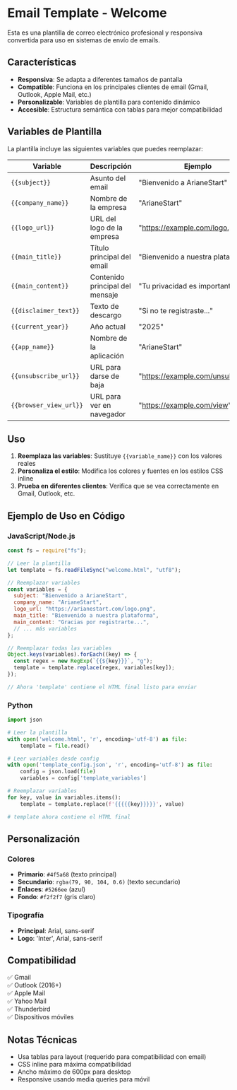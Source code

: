 # Email Template - Welcome

Esta es una plantilla de correo electrónico profesional y responsiva convertida para uso en sistemas de envío de emails.

## Características

- **Responsiva**: Se adapta a diferentes tamaños de pantalla
- **Compatible**: Funciona en los principales clientes de email (Gmail, Outlook, Apple Mail, etc.)
- **Personalizable**: Variables de plantilla para contenido dinámico
- **Accesible**: Estructura semántica con tablas para mejor compatibilidad

## Variables de Plantilla

La plantilla incluye las siguientes variables que puedes reemplazar:

| Variable               | Descripción                     | Ejemplo                           |
| ---------------------- | ------------------------------- | --------------------------------- |
| `{{subject}}`          | Asunto del email                | "Bienvenido a ArianeStart"        |
| `{{company_name}}`     | Nombre de la empresa            | "ArianeStart"                     |
| `{{logo_url}}`         | URL del logo de la empresa      | "https://example.com/logo.png"    |
| `{{main_title}}`       | Título principal del email      | "Bienvenido a nuestra plataforma" |
| `{{main_content}}`     | Contenido principal del mensaje | "Tu privacidad es importante..."  |
| `{{disclaimer_text}}`  | Texto de descargo               | "Si no te registraste..."         |
| `{{current_year}}`     | Año actual                      | "2025"                            |
| `{{app_name}}`         | Nombre de la aplicación         | "ArianeStart"                     |
| `{{unsubscribe_url}}`  | URL para darse de baja          | "https://example.com/unsubscribe" |
| `{{browser_view_url}}` | URL para ver en navegador       | "https://example.com/view"        |

## Uso

1. **Reemplaza las variables**: Sustituye `{{variable_name}}` con los valores reales
2. **Personaliza el estilo**: Modifica los colores y fuentes en los estilos CSS inline
3. **Prueba en diferentes clientes**: Verifica que se vea correctamente en Gmail, Outlook, etc.

## Ejemplo de Uso en Código

### JavaScript/Node.js

```javascript
const fs = require("fs");

// Leer la plantilla
let template = fs.readFileSync("welcome.html", "utf8");

// Reemplazar variables
const variables = {
  subject: "Bienvenido a ArianeStart",
  company_name: "ArianeStart",
  logo_url: "https://arianestart.com/logo.png",
  main_title: "Bienvenido a nuestra plataforma",
  main_content: "Gracias por registrarte...",
  // ... más variables
};

// Reemplazar todas las variables
Object.keys(variables).forEach((key) => {
  const regex = new RegExp(`{{${key}}}`, "g");
  template = template.replace(regex, variables[key]);
});

// Ahora 'template' contiene el HTML final listo para enviar
```

### Python

```python
import json

# Leer la plantilla
with open('welcome.html', 'r', encoding='utf-8') as file:
    template = file.read()

# Leer variables desde config
with open('template_config.json', 'r', encoding='utf-8') as file:
    config = json.load(file)
    variables = config['template_variables']

# Reemplazar variables
for key, value in variables.items():
    template = template.replace(f'{{{{{key}}}}}', value)

# template ahora contiene el HTML final
```

## Personalización

### Colores

- **Primario**: `#4f5a68` (texto principal)
- **Secundario**: `rgba(79, 90, 104, 0.6)` (texto secundario)
- **Enlaces**: `#5266ee` (azul)
- **Fondo**: `#f2f2f7` (gris claro)

### Tipografía

- **Principal**: Arial, sans-serif
- **Logo**: 'Inter', Arial, sans-serif

## Compatibilidad

✅ Gmail  
✅ Outlook (2016+)  
✅ Apple Mail  
✅ Yahoo Mail  
✅ Thunderbird  
✅ Dispositivos móviles

## Notas Técnicas

- Usa tablas para layout (requerido para compatibilidad con email)
- CSS inline para máxima compatibilidad
- Ancho máximo de 600px para desktop
- Responsive usando media queries para móvil
